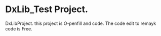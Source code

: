 # DxLib_Test Project. 
DxLibProject. 
this project is O-penfill and code.
The code edit to remayk code is Free.
